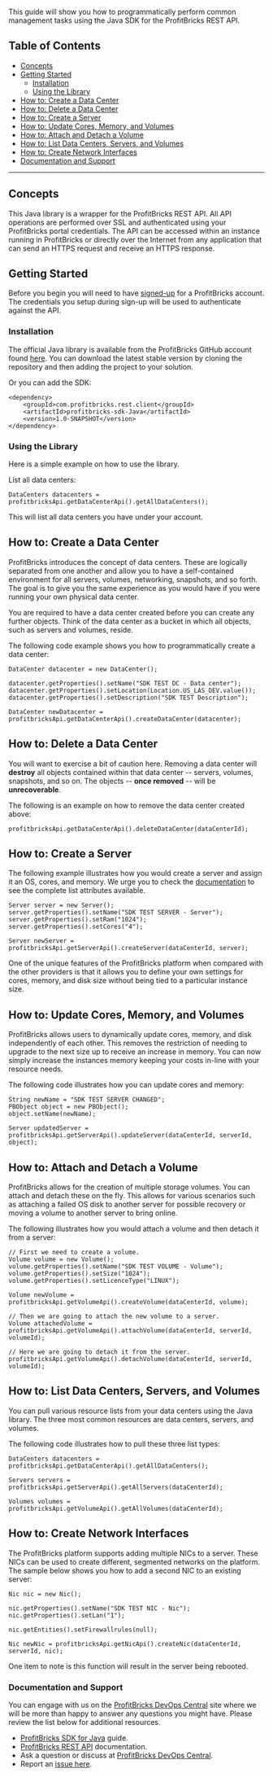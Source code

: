 This guide will show you how to programmatically perform common management tasks using the Java SDK for the ProfitBricks REST API.

## Table of Contents

* [Concepts](#concepts)
* [Getting Started](#getting-started)
    * [Installation](#installation)
    * [Using the Library](#using-the-library)
* [How to: Create a Data Center](#how-to-create-a-data-center)
* [How to: Delete a Data Center](#how-to-delete-a-data-center)
* [How to: Create a Server](#how-to-create-a-server)
* [How to: Update Cores, Memory, and Volumes](#how-to-update-cores-memory-and-volumes)
* [How to: Attach and Detach a Volume](#how-to-attach-and-detach-a-volume)
* [How to: List Data Centers, Servers, and Volumes](#how-to-list-data-centers-servers-and-volumes)
* [How to: Create Network Interfaces](#how-to-create-network-interfaces)
* [Documentation and Support](#additional-documentation-and-support)

--------------

## Concepts

This Java library is a wrapper for the ProfitBricks REST API. All API operations are performed over SSL and authenticated using your ProfitBricks portal credentials. The API can be accessed within an instance running in ProfitBricks or directly over the Internet from any application that can send an HTTPS request and receive an HTTPS response. 

## Getting Started

Before you begin you will need to have [signed-up](https://www.profitbricks.com/signup) for a ProfitBricks account. The credentials you setup during sign-up will be used to authenticate against the API.


### Installation

The official Java library is available from the ProfitBricks GitHub account found [here](https://github.com/profitbricks/profitbricks-sdk-Java). You can download the latest stable version by cloning the repository and then adding the project to your solution.
	
Or you can add the SDK:

    <dependency>
        <groupId>com.profitbricks.rest.client</groupId>
        <artifactId>profitbricks-sdk-Java</artifactId>
        <version>1.0-SNAPSHOT</version>
    </dependency>


### Using the Library

Here is a simple example on how to use the library.

List all data centers: 

    DataCenters datacenters = profitbricksApi.getDataCenterApi().getAllDataCenters();
    
This will list all data centers you have under your account.

## How to: Create a Data Center

ProfitBricks introduces the concept of data centers. These are logically separated from one another and allow you to have a self-contained environment for all servers, volumes, networking, snapshots, and so forth. The goal is to give you the same experience as you would have if you were running your own physical data center.

You are required to have a data center created before you can create any further objects. Think of the data center as a bucket in which all objects, such as servers and volumes, reside. 

The following code example shows you how to programmatically create a data center: 

    DataCenter datacenter = new DataCenter();

    datacenter.getProperties().setName("SDK TEST DC - Data center");
    datacenter.getProperties().setLocation(Location.US_LAS_DEV.value());
    datacenter.getProperties().setDescription("SDK TEST Description");

    DataCenter newDatacenter = profitbricksApi.getDataCenterApi().createDataCenter(datacenter);

## How to: Delete a Data Center

You will want to exercise a bit of caution here. Removing a data center will **destroy** all objects contained within that data center -- servers, volumes, snapshots, and so on. The objects -- **once removed** -- will be **unrecoverable**. 

The following is an example on how to remove the data center created above:

    profitbricksApi.getDataCenterApi().deleteDataCenter(dataCenterId);

## How to: Create a Server

The following example illustrates how you would create a server and assign it an OS, cores, and memory. We urge you to check the [documentation](https://devops.profitbricks.com/api/rest/) to see the complete list attributes available.

    Server server = new Server();
    server.getProperties().setName("SDK TEST SERVER - Server");
    server.getProperties().setRam("1024");
    server.getProperties().setCores("4");

    Server newServer = profitbricksApi.getServerApi().createServer(dataCenterId, server);

One of the unique features of the ProfitBricks platform when compared with the other providers is that it allows you to define your own settings for cores, memory, and disk size without being tied to a particular instance size.  

## How to: Update Cores, Memory, and Volumes

ProfitBricks allows users to dynamically update cores, memory, and disk independently of each other. This removes the restriction of needing to upgrade to the next size up to receive an increase in memory. You can now simply increase the instances memory keeping your costs in-line with your resource needs. 

The following code illustrates how you can update cores and memory: 

    String newName = "SDK TEST SERVER CHANGED";
    PBObject object = new PBObject();
    object.setName(newName);

    Server updatedServer = profitbricksApi.getServerApi().updateServer(dataCenterId, serverId, object);

## How to: Attach and Detach a Volume

ProfitBricks allows for the creation of multiple storage volumes. You can attach and detach these on the fly. This allows for various scenarios such as attaching a failed OS disk to another server for possible recovery or moving a volume to another server to bring online.

The following illustrates how you would attach a volume and then detach it from a server:

    // First we need to create a volume.
    Volume volume = new Volume();
    volume.getProperties().setName("SDK TEST VOLUME - Volume");
    volume.getProperties().setSize("1024");
    volume.getProperties().setLicenceType("LINUX");
	
    Volume newVolume = profitbricksApi.getVolumeApi().createVolume(dataCenterId, volume);

    // Then we are going to attach the new volume to a server.
    Volume attachedVolume = profitbricksApi.getVolumeApi().attachVolume(dataCenterId, serverId, volumeId);

    // Here we are going to detach it from the server.
    profitbricksApi.getVolumeApi().detachVolume(dataCenterId, serverId, volumeId);

## How to: List Data Centers, Servers, and Volumes

You can pull various resource lists from your data centers using the Java library. The three most common resources are data centers, servers, and volumes.

The following code illustrates how to pull these three list types: 

    DataCenters datacenters = profitbricksApi.getDataCenterApi().getAllDataCenters();

    Servers servers = profitbricksApi.getServerApi().getAllServers(dataCenterId);

    Volumes volumes = profitbricksApi.getVolumeApi().getAllVolumes(dataCenterId);

## How to: Create Network Interfaces

The ProfitBricks platform supports adding multiple NICs to a server. These NICs can be used to create different, segmented networks on the platform.
The sample below shows you how to add a second NIC to an existing server: 

    Nic nic = new Nic();

    nic.getProperties().setName("SDK TEST NIC - Nic");
    nic.getProperties().setLan("1");

    nic.getEntities().setFirewallrules(null);

    Nic newNic = profitbricksApi.getNicApi().createNic(dataCenterId, serverId, nic);

One item to note is this function will result in the server being rebooted.

### Documentation and Support

You can engage with us on the [ProfitBricks DevOps Central](https://devops.profitbricks.com/) site where we will be more than happy to answer any questions you might have. Please review the list below for additional resources.

* [ProfitBricks SDK for Java](https://devops.profitbricks.com/libraries/profitbricks-sdk-java/) guide.
* [ProfitBricks REST API](https://devops.profitbricks.com/api/rest/) documentation.
* Ask a question or discuss at [ProfitBricks DevOps Central](https://devops.profitbricks.com/community).
* Report an [issue here](https://github.com/profitbricks/profitbricks-sdk-java/issues).